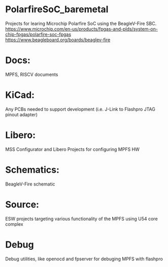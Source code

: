 # PolarfireSoC_baremetal
Projects for learing Microchip Polarfire SoC using the BeagleV-Fire SBC.
https://www.microchip.com/en-us/products/fpgas-and-plds/system-on-chip-fpgas/polarfire-soc-fpgas
https://www.beagleboard.org/boards/beaglev-fire

# Docs:
MPFS, RISCV documents

# KiCad:
Any PCBs needed to support development (i.e. J-Link to Flashpro JTAG pinout adapter)

# Libero:
MSS Configurator and Libero Projects for configuring MPFS HW

# Schematics:
BeagleV-Fire schematic

# Source:
ESW projects targeting various functionality of the MPFS using U54 core complex

# Debug
Debug utilities, like openocd and fpserver for debuging MPFS with flashpro
